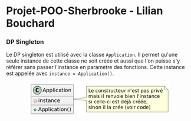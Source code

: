 # Projet-POO-Sherbrooke - Lilian Bouchard

### DP Singleton

Le DP singleton est utilisé avec la classe ``Application``. Il permet qu'une seule instance de cette classe ne soit créée et aussi que l'on puisse s'y référer sans passer l'instance en paramètre des fonctions. Cette instance est appelée avec ``instance = Application()``.

<p align="center">
    <img src="images/singleton.png" alt="UML class diagram showing Singleton pattern">
</p>